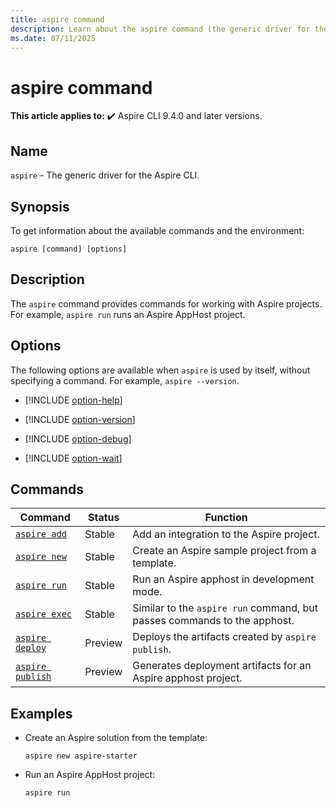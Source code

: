 ```yaml
---
title: aspire command
description: Learn about the aspire command (the generic driver for the Aspire CLI) and its usage.
ms.date: 07/11/2025
---
```

# aspire command

**This article applies to:** ✔️ Aspire CLI 9.4.0 and later versions.

## Name

`aspire` - The generic driver for the Aspire CLI.

## Synopsis

To get information about the available commands and the environment:

```dotnetcli
aspire [command] [options]
```

## Description

The `aspire` command provides commands for working with Aspire projects. For example, `aspire run` runs an Aspire AppHost project.

## Options

The following options are available when `aspire` is used by itself, without specifying a command. For example, `aspire --version`.

- [!INCLUDE [option-help](includes/option-help.md)]

- [!INCLUDE [option-version](includes/option-version.md)]

- [!INCLUDE [option-debug](includes/option-debug.md)]

- [!INCLUDE [option-wait](includes/option-wait.md)]

## Commands

| Command                               | Status  | Function                                                                 |
|---------------------------------------|---------|--------------------------------------------------------------------------|
| [`aspire add`](aspire-add.md)         | Stable  | Add an integration to the Aspire project.                                |
| [`aspire new`](aspire-new.md)         | Stable  | Create an Aspire sample project from a template.                         |
| [`aspire run`](aspire-run.md)         | Stable  | Run an Aspire apphost in development mode.                               |
| [`aspire exec`](aspire-exec.md)       | Stable  | Similar to the `aspire run` command, but passes commands to the apphost. |
| [`aspire deploy`](aspire-deploy.md)   | Preview | Deploys the artifacts created by `aspire publish`.                       |
| [`aspire publish`](aspire-publish.md) | Preview | Generates deployment artifacts for an Aspire apphost project.            |

<!-- These commands aren't used yet

| [`aspire config`](#configure-aspire-environment)         | Stable  | Configures the Aspire environment.                                        |
| `aspire init`                                            | Future  | ... |

-->

## Examples

- Create an Aspire solution from the template:

  ```Command
  aspire new aspire-starter
  ```

- Run an Aspire AppHost project:

  ```Command
  aspire run
  ```
